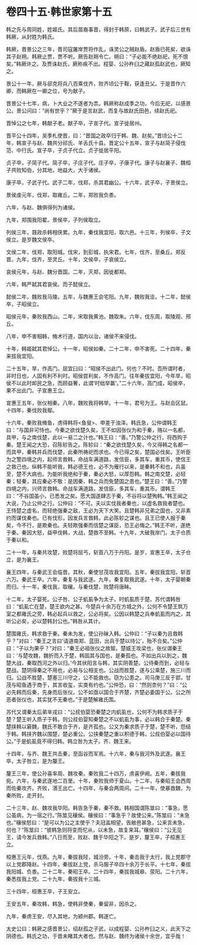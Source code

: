 # 卷四十五·韩世家第十五

韩之先与周同姓，姓姬氏。其后苗裔事晋，得封于韩原，曰韩武子。武子后三世有韩厥，从封姓为韩氏。

韩厥，晋景公之三年，晋司寇屠岸贾将作乱，诛灵公之贼赵盾。赵盾已死矣，欲诛其子赵朔。韩厥止贾，贾不听。厥告赵朔令亡。朔曰：“子必能不绝赵祀，死不恨矣。”韩厥许之。及贾诛赵氏，厥称疾不出。程婴、公孙杵臼之藏赵孤赵武也，厥知之。

景公十一年，厥与郤克将兵八百乘伐齐，败齐顷公于鞍，获逢丑父。于是晋作六卿，而韩厥在一卿之位，号为献子。

晋景公十七年，病，卜大业之不遂者为祟。韩厥称赵成季之功，今后无祀，以感景公。景公问曰：“尚有世乎？”厥于是言赵武，而复与故赵氏田邑，续赵氏祀。

晋悼公之七年，韩献子老。献子卒，子宣子代。宣子徙居州。

晋平公十四年，吴季札使晋，曰：“晋国之政卒归于韩、魏、赵矣。”晋顷公十二年，韩宣子与赵、魏共分祁氏、羊舌氏十县。晋定公十五年，宣子与赵简子侵伐范、中行氏。宣子卒，子贞子代立。贞子徙居平阳。

贞子卒，子简子代。简子卒，子庄子代。庄子卒，子康子代。康子与赵襄子、魏桓子共败知伯，分其地，地益大，大于诸侯。

康子卒，子武子代。武子二年，伐郑，杀其君幽公。十六年，武子卒，子景侯立。

景侯虔元年，伐郑，取雍丘。二年，郑败我负黍。

六年，与赵、魏俱得列为诸侯。

九年，郑围我阳翟。景侯卒，子列侯取立。

列侯三年，聂政杀韩相侠累。九年，秦伐我宜阳，取六邑。十三年，列侯卒，子文侯立。是岁魏文侯卒。

文侯二年，伐郑，取阳城。伐宋，到彭城，执宋君。七年，伐齐，至桑丘。郑反晋。九年，伐齐，至灵丘。十年，文侯卒，子哀侯立。

哀侯元年，与赵、魏分晋国。二年，灭郑，因徙都郑。

六年，韩严弑其君哀侯。而子懿侯立。

懿侯二年，魏败我马陵。五年，与魏惠王会宅阳。九年，魏败我浍。十二年，懿侯卒，子昭侯立。

昭侯元年，秦败我西山。二年，宋取我黄池。魏取朱。六年，伐东周，取陵观、邢丘。

八年，申不害相韩，脩术行道，国内以治，诸侯不来侵伐。

十年，韩姬弑其君悼公。十一年，昭侯如秦。二十二年，申不害死。二十四年，秦来拔我宜阳。

二十五年，旱，作高门。屈宜臼曰：“昭侯不出此门。何也？不时。吾所谓时者，非时日也，人固有利不利时。昭侯尝利矣，不作高门。往年秦拔宜阳，今年旱，昭侯不以此时卹民之急，而顾益奢，此谓‘时绌举赢’。”二十六年，高门成，昭侯卒，果不出此门。子宣惠王立。

宣惠王五年，张仪相秦。八年，魏败我将韩举。十一年，君号为王。与赵会区鼠。十四年，秦伐败我鄢。

十六年，秦败我脩鱼，虏得韩将<鱼叟>、申差于浊泽。韩氏急，公仲谓韩王曰：“与国非可恃也。今秦之欲伐楚久矣，王不如因张仪为和于秦，赂以一名都，具甲，与之南伐楚，此以一易二之计也。”韩王曰：“善。”乃警公仲之行，将西购于秦。楚王闻之大恐，召陈轸告之。陈轸曰：“秦之欲伐楚久矣，今又得韩之名都一而具甲，秦韩并兵而伐楚，此秦所祷祀而求也。今已得之矣，楚国必伐矣。王听臣为之警四境之内，起师言救韩，命战车满道路，发信臣，多其车，重其币，使信王之救己也。纵韩不能听我，韩必德王也，必不为雁行以来，是秦韩不和也，兵虽至，楚不大病也。为能听我绝和于秦，秦必大怒，以厚怨韩。韩之南交楚，必轻秦；轻秦，其应秦必不敬：是因秦、韩之兵而免楚国之患也。”楚王曰：“善。”乃警四境之内，兴师言救韩。命战车满道路，发信臣，多其车，重其币。谓韩王曰：“不谷国虽小，已悉发之矣。愿大国遂肆志于秦，不谷将以楚殉韩。”韩王闻之大说，乃止公仲之行。公仲曰：“不可。夫以实伐我者秦也，以虚名救我者楚也。王恃楚之虚名，而轻绝强秦之敌，王必为天下大笑。且楚韩非兄弟之国也，又非素约而谋伐秦也。已有伐形，因发兵言救韩，此必陈轸之谋也。且王已使人报于秦矣，今不行，是欺秦也。夫轻欺强秦而信楚之谋臣，恐王必悔之。”韩王不听，遂绝于秦。秦因大怒，益甲伐韩，大战，楚救不至韩。十九年，大破我岸门。太子仓质于秦以和。

二十一年，与秦共攻楚，败楚将屈丐，斩首八万于丹阳。是岁，宣惠王卒，太子仓立，是为襄王。

襄王四年，与秦武王会临晋。其秋，秦使甘茂攻我宜阳。五年，秦拔我宜阳，斩首六万。秦武王卒。六年，秦复与我武遂。九年，秦复取我武遂。十年，太子婴朝秦而归。十一年，秦伐我，取穰。与秦伐楚，败楚将唐眛。

十二年，太子婴死。公子咎、公子虮虱争为太子。时虮虱质于楚。苏代谓韩咎曰：“虮虱亡在楚，楚王欲内之甚。今楚兵十余万在方城之外，公何不令楚王筑万室之都雍氏之旁，韩必起兵以救之，公必将矣。公因以韩楚之兵奉虮虱而内之，其听公必矣，必以楚韩封公也。”韩咎从其计。

楚围雍氏，韩求救于秦。秦未为发，使公孙昧入韩。公仲曰：“子以秦为且救韩乎？”对曰：“秦王之言曰‘请道南郑、蓝田，出兵于楚以待公’，殆不合矣。”公仲曰：“子以为果乎？”对曰：“秦王必祖张仪之故智。楚威王攻梁也，张仪谓秦王曰：‘与楚攻魏，魏折而入于楚，韩固其与国也，是秦孤也。不如出兵以到之，魏楚大战，秦取西河之外以归。’今其状阳言与韩，其实阴善楚。公待秦而到，必轻与楚战。楚阴得秦之不用也，必易与公相支也。公战而胜楚，遂与公乘楚，施三川而归。公战不胜楚，楚塞三川守之，公不能救也。窃为公患之。司马庚三反于郢，甘茂与昭鱼遇于商于，其言收玺，实类有约也。”公仲恐，曰：“然则柰何？”曰：“公必先韩而后秦，先身而后张仪。公不如亟以国合于齐楚，齐楚必委国于公。公之所恶者张仪也，其实犹不无秦也。”于是楚解雍氏围。

苏代又谓秦太后弟芈戎曰：“公叔伯婴恐秦楚之内虮虱也，公何不为韩求质子于楚？楚王听入质子于韩，则公叔伯婴知秦楚之不以虮虱为事，必以韩合于秦楚。秦楚挟韩以窘魏，魏氏不敢合于齐，是齐孤也。公又为秦求质子于楚，楚不听，怨结于韩。韩挟齐魏以围楚，楚必重公。公挟秦楚之重以积德于韩，公叔伯婴必以国待公。”于是虮虱竟不得归韩。韩立咎为太子。齐、魏王来。

十四年，与齐、魏王共击秦，至函谷而军焉。十六年，秦与我河外及武遂。襄王卒，太子咎立，是为釐王。

釐王三年，使公孙喜率周、魏攻秦。秦败我二十四万，虏喜伊阙。五年，秦拔我宛。六年，与秦武遂地二百里。十年，秦败我师于夏山。十二年，与秦昭王会西周而佐秦攻齐。齐败，湣王出亡。十四年，与秦会两周间。二十一年，使暴救魏，为秦所败，走开封。

二十三年，赵、魏攻我华阳。韩告急于秦，秦不救。韩相国谓陈筮曰：“事急，愿公虽病，为一宿之行。”陈筮见穰侯。穰侯曰：“事急乎？故使公来。”陈筮曰：“未急也。”穰侯怒曰：“是可以为公之主使乎？夫冠盖相望，告敝邑甚急，公来言未急，何也？”陈筮曰：“彼韩急则将变而佗从，以未急，故复来耳。”穰侯曰：“公无见王，请今发兵救韩。”八日而至，败赵、魏于华阳之下。是岁，釐王卒，子桓惠王立。

桓惠王元年，伐燕。九年，秦拔我陉，城汾旁。十年，秦击我于太行，我上党郡守以上党郡降赵。十四年，秦拔赵上党，杀马服子卒四十余万于长平。十七年，秦拔我阳城、负黍。二十二年，秦昭王卒。二十四年，秦拔我城皋、荥阳。二十六年，秦悉拔我上党。二十九年，秦拔我十三城。

三十四年，桓惠王卒，子王安立。

王安五年，秦攻韩，韩急，使韩非使秦，秦留非，因杀之。

九年，秦虏王安，尽入其地，为颍州郡。韩遂亡。

太史公曰：韩厥之感晋景公，绍赵孤之子武，以成程婴、公孙杵臼之义，此天下之阴德也。韩氏之功，于晋未睹其大者也。然与赵、魏终为诸侯十余世，宜乎哉！
